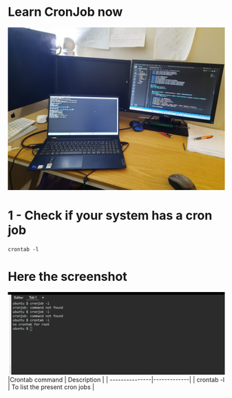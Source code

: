 # Learn CronJob now 
![Let code](https://github.com/Keita-enterprise/cronjob/blob/master/Cover.jpg)
# 1 - Check if your system has a cron job 
    crontab -l 
# Here the screenshot 
![Let code](https://github.com/Keita-enterprise/cronjob/blob/master/Screenshot%202023-06-19%20085501.png)
|Crontab command | Description |
| ---------------|-------------|
| crontab -l | To list the present cron jobs |
